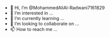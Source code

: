 - 👋 Hi, I’m @MohammedAliAl-Radwani7161829
- 👀 I’m interested in ...
- 🌱 I’m currently learning ...
- 💞️ I’m looking to collaborate on ...
- 📫 How to reach me ...

<!---
MohammedAliAl-Radwani7161829/MohammedAliAl-Radwani7161829 is a ✨ special ✨ repository because its `README.md` (this file) appears on your GitHub profile.
You can click the Preview link to take a look at your changes.
--->
